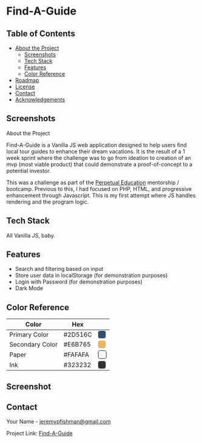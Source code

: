 # Find-A-Guide

## Table of Contents

* [About the Project](#about-the-project)
  * [Screenshots](#screenshots)
  * [Tech Stack](#tech-stack)
  * [Features](#features)
  * [Color Reference](#color-reference)
* [Roadmap](#roadmap)
* [License](#license)
* [Contact](#contact)
* [Acknowledgements](#acknowledgements)

## Screenshots

<picture>
  <img src=''

## About the Project

Find-A-Guide is a Vanilla JS web application designed to help users find local tour guides to enhance their dream vacations. It is the result of a 1 week sprint where the challenge was to go from ideation to creation of an mvp (most viable product) that could demonstrate a proof-of-concept to a potential investor.

This was a challenge as part of the [Perpetual Education](https://perpetual.education/) mentorship / bootcamp. Previous to this, I had focused on PHP, HTML, and progressive enhancement through Javascript. This is my first attempt where JS handles rendering and the program logic.

## Tech Stack
All Vanilla JS, baby.

## Features
* Search and filtering based on input
* Store user data in localStorage (for demonstration purposes)
* Login with Password (for demonstration purposes)
* Dark Mode

## Color Reference

| Color             | Hex                                                                |								   |
| ----------------- | ------------------------------------------------------------------ | ------------------------- |
| Primary Color | #2D516C | <div style='background-color: #2D516C;width: 20px;height: 20px;border-radius: 5px'><div> |
| Secondary Color | #E6B765 | <div style='background-color: #E6B765;width: 20px;height: 20px;border-radius: 5px'><div> |
| Paper|#FAFAFA | <div style='background-color: #FAFAFA;width: 20px;height: 20px;border-radius: 5px;border:1px solid black'><div>|
| Ink | #323232 | <div style='background-color: #323232;width: 20px;height: 20px;border-radius: 5px;'><div> |

## Screenshot



## Contact

Your Name - jeremypfishman@gmail.com

Project Link: [Find-A-Guide](https://peprojects.dev/alpha-8/projects/js-prototype)


